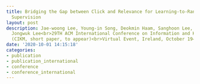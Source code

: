 ```yaml
---
title: Bridging the Gap between Click and Relevance for Learning-to-Rank with Minimal
  Supervision
layout: post
description: Jae-woong Lee, Young-in Song, Deokmin Haam, Sanghoon Lee, Woo-sik Choi,
  Jongwuk Lee<br>29TH ACM International Conference on Information and Knowledge Management
  (CIKM, short paper, to appear)<br>Virtual Event, Ireland, October 19–23, 2020
date: '2020-10-01 14:15:18'
categories:
- publication
- publication_international
- conference
- conference_international
---
```


